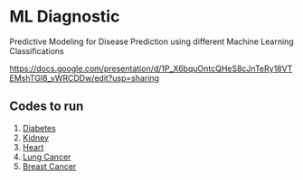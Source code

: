 # ML Diagnostic
Predictive Modeling for Disease Prediction using different Machine Learning Classifications

https://docs.google.com/presentation/d/1P_X6bquOntcQHeS8cJnTeRy18VTEMshTGI8_vWRCDDw/edit?usp=sharing

## Codes to run
1. <a href="https://github.com/ani02b/ML-Diagnostic/blob/main/diabetic.py">Diabetes</a>
2. <a href="https://github.com/ani02b/ML-Diagnostic/blob/main/kidney.py">Kidney</a>
3. <a href="https://github.com/ani02b/ML-Diagnostic/blob/main/heart.py">Heart</a>
4. <a href="https://github.com/ani02b/ML-Diagnostic/blob/main/lung.py">Lung Cancer</a>
5. <a href="https://github.com/ani02b/ML-Diagnostic/blob/main/breast.py">Breast Cancer</a>
